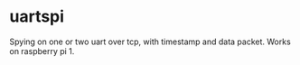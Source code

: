 # uartspi
Spying on one or two uart over tcp, with timestamp and data packet. Works on raspberry pi 1.
